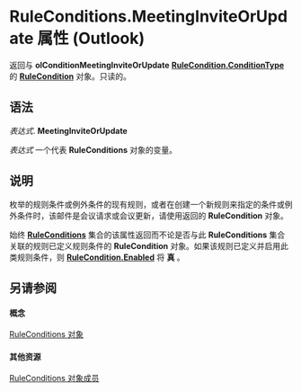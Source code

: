 
# RuleConditions.MeetingInviteOrUpdate 属性 (Outlook)

返回与 **olConditionMeetingInviteOrUpdate** **[RuleCondition.ConditionType](d695339d-5b64-dffb-652e-ac993fca4489.md)** 的 **[RuleCondition](e03f91c2-2c08-b036-104a-d6246f28bc2d.md)** 对象。只读的。


## 语法

 _表达式_. **MeetingInviteOrUpdate**

 _表达式_ 一个代表 **RuleConditions** 对象的变量。


## 说明

枚举的规则条件或例外条件的现有规则，或者在创建一个新规则来指定的条件或例外条件时，该邮件是会议请求或会议更新，请使用返回的 **RuleCondition** 对象。

始终 **[RuleConditions](e8e9a05a-b36b-add2-b294-8cdc5a97e119.md)** 集合的该属性返回而不论是否与此 **RuleConditions** 集合关联的规则已定义规则条件的 **RuleCondition** 对象。如果该规则已定义并启用此类规则条件，则 **[RuleCondition.Enabled](43a6aa5f-18da-1b6c-a481-f30718725bd8.md)** 将 **真** 。


## 另请参阅


#### 概念


[RuleConditions 对象](e8e9a05a-b36b-add2-b294-8cdc5a97e119.md)
#### 其他资源


[RuleConditions 对象成员](b2af6ebf-f9f8-8106-20a3-1725c3b78174.md)